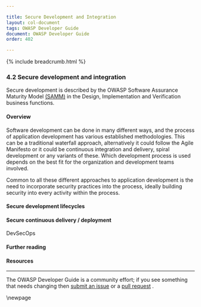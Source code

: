 ```yaml
---

title: Secure Development and Integration
layout: col-document
tags: OWASP Developer Guide
document: OWASP Developer Guide
order: 402

---
```


{% include breadcrumb.html %}

### 4.2 Secure development and integration

Secure development is described by the OWASP Software Assurance Maturity Model [(SAMM)][samm]
in the Design, Implementation and Verification business functions.

#### Overview

Software development can be done in many different ways, and the process of application development
has various established methodologies. This can be a traditional waterfall approach,
alternatively it could follow the Agile Manifesto or it could be continuous integration and delivery,
spiral development or any variants of these.
Which development process is used depends on the best fit for the organization and development teams involved.

Common to all these different approaches to application development is the need to incorporate security practices
into the process, ideally building security into every activity within the process.

#### Secure development lifecycles

#### Secure continuous delivery / deployment

DevSecOps

#### Further reading

#### Resources

----

The OWASP Developer Guide is a community effort; if you see something that needs changing
then [submit an issue][issue0402] or a [pull request][pr] .

[issue0402]: https://github.com/OWASP/www-project-developer-guide/issues/new?labels=enhancement&template=request.md&title=Update:%2004-foundations/02-secure-development
[pr]: https://github.com/OWASP/www-project-developer-guide/pulls
[samm]: https://owaspsamm.org/about/

\newpage
